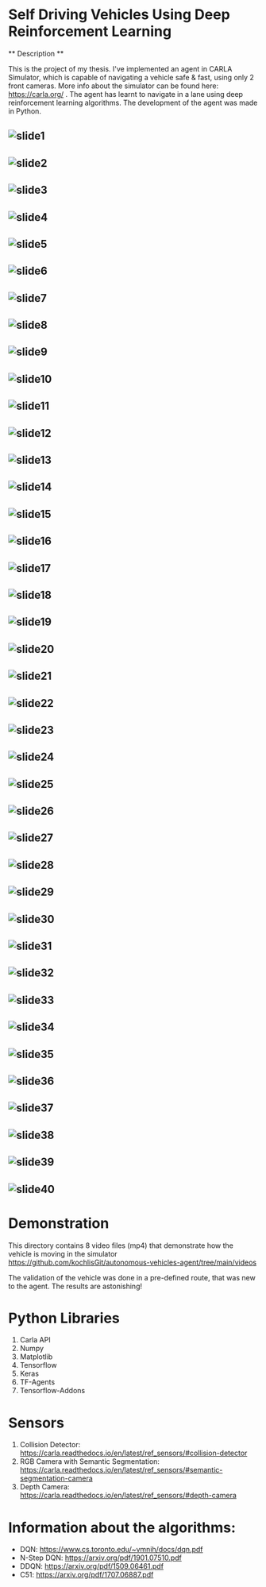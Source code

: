 # Self Driving Vehicles Using Deep Reinforcement Learning

** Description **

This is the project of my thesis. I've implemented an agent in CARLA Simulator, which is capable of navigating a vehicle safe & fast, using only 2 front cameras. More info about the simulator can be found here: https://carla.org/ . The agent has learnt to navigate in a lane using deep reinforcement learning algorithms. The development of the agent was made in Python.

![slide1](https://github.com/kochlisGit/autonomous-vehicles-agent/blob/main/images/%CE%94%CE%B9%CE%B1%CF%86%CE%AC%CE%BD%CE%B5%CE%B9%CE%B11.PNG)
---
![slide2](https://github.com/kochlisGit/autonomous-vehicles-agent/blob/main/images/%CE%94%CE%B9%CE%B1%CF%86%CE%AC%CE%BD%CE%B5%CE%B9%CE%B12.PNG)
---
![slide3](https://github.com/kochlisGit/autonomous-vehicles-agent/blob/main/images/%CE%94%CE%B9%CE%B1%CF%86%CE%AC%CE%BD%CE%B5%CE%B9%CE%B13.PNG)
---
![slide4](https://github.com/kochlisGit/autonomous-vehicles-agent/blob/main/images/%CE%94%CE%B9%CE%B1%CF%86%CE%AC%CE%BD%CE%B5%CE%B9%CE%B14.PNG)
---
![slide5](https://github.com/kochlisGit/autonomous-vehicles-agent/blob/main/images/%CE%94%CE%B9%CE%B1%CF%86%CE%AC%CE%BD%CE%B5%CE%B9%CE%B15.PNG)
---
![slide6](https://github.com/kochlisGit/autonomous-vehicles-agent/blob/main/images/%CE%94%CE%B9%CE%B1%CF%86%CE%AC%CE%BD%CE%B5%CE%B9%CE%B16.PNG)
---
![slide7](https://github.com/kochlisGit/autonomous-vehicles-agent/blob/main/images/%CE%94%CE%B9%CE%B1%CF%86%CE%AC%CE%BD%CE%B5%CE%B9%CE%B17.PNG)
---
![slide8](https://github.com/kochlisGit/autonomous-vehicles-agent/blob/main/images/%CE%94%CE%B9%CE%B1%CF%86%CE%AC%CE%BD%CE%B5%CE%B9%CE%B18.PNG)
---
![slide9](https://github.com/kochlisGit/autonomous-vehicles-agent/blob/main/images/%CE%94%CE%B9%CE%B1%CF%86%CE%AC%CE%BD%CE%B5%CE%B9%CE%B19.PNG)
---
![slide10](https://github.com/kochlisGit/autonomous-vehicles-agent/blob/main/images/%CE%94%CE%B9%CE%B1%CF%86%CE%AC%CE%BD%CE%B5%CE%B9%CE%B110.PNG)
---
![slide11](https://github.com/kochlisGit/autonomous-vehicles-agent/blob/main/images/%CE%94%CE%B9%CE%B1%CF%86%CE%AC%CE%BD%CE%B5%CE%B9%CE%B111.PNG)
---
![slide12](https://github.com/kochlisGit/autonomous-vehicles-agent/blob/main/images/%CE%94%CE%B9%CE%B1%CF%86%CE%AC%CE%BD%CE%B5%CE%B9%CE%B112.PNG)
---
![slide13](https://github.com/kochlisGit/autonomous-vehicles-agent/blob/main/images/%CE%94%CE%B9%CE%B1%CF%86%CE%AC%CE%BD%CE%B5%CE%B9%CE%B113.PNG)
---
![slide14](https://github.com/kochlisGit/autonomous-vehicles-agent/blob/main/images/%CE%94%CE%B9%CE%B1%CF%86%CE%AC%CE%BD%CE%B5%CE%B9%CE%B114.PNG)
---
![slide15](https://github.com/kochlisGit/autonomous-vehicles-agent/blob/main/images/%CE%94%CE%B9%CE%B1%CF%86%CE%AC%CE%BD%CE%B5%CE%B9%CE%B115.PNG)
---
![slide16](https://github.com/kochlisGit/autonomous-vehicles-agent/blob/main/images/%CE%94%CE%B9%CE%B1%CF%86%CE%AC%CE%BD%CE%B5%CE%B9%CE%B116.PNG)
---
![slide17](https://github.com/kochlisGit/autonomous-vehicles-agent/blob/main/images/%CE%94%CE%B9%CE%B1%CF%86%CE%AC%CE%BD%CE%B5%CE%B9%CE%B117.PNG)
---
![slide18](https://github.com/kochlisGit/autonomous-vehicles-agent/blob/main/images/%CE%94%CE%B9%CE%B1%CF%86%CE%AC%CE%BD%CE%B5%CE%B9%CE%B118.PNG)
---
![slide19](https://github.com/kochlisGit/autonomous-vehicles-agent/blob/main/images/%CE%94%CE%B9%CE%B1%CF%86%CE%AC%CE%BD%CE%B5%CE%B9%CE%B119.PNG)
---
![slide20](https://github.com/kochlisGit/autonomous-vehicles-agent/blob/main/images/%CE%94%CE%B9%CE%B1%CF%86%CE%AC%CE%BD%CE%B5%CE%B9%CE%B120.PNG)
---
![slide21](https://github.com/kochlisGit/autonomous-vehicles-agent/blob/main/images/%CE%94%CE%B9%CE%B1%CF%86%CE%AC%CE%BD%CE%B5%CE%B9%CE%B121.PNG)
---
![slide22](https://github.com/kochlisGit/autonomous-vehicles-agent/blob/main/images/%CE%94%CE%B9%CE%B1%CF%86%CE%AC%CE%BD%CE%B5%CE%B9%CE%B122.PNG)
---
![slide23](https://github.com/kochlisGit/autonomous-vehicles-agent/blob/main/images/%CE%94%CE%B9%CE%B1%CF%86%CE%AC%CE%BD%CE%B5%CE%B9%CE%B123.PNG)
---
![slide24](https://github.com/kochlisGit/autonomous-vehicles-agent/blob/main/images/%CE%94%CE%B9%CE%B1%CF%86%CE%AC%CE%BD%CE%B5%CE%B9%CE%B124.PNG)
---
![slide25](https://github.com/kochlisGit/autonomous-vehicles-agent/blob/main/images/%CE%94%CE%B9%CE%B1%CF%86%CE%AC%CE%BD%CE%B5%CE%B9%CE%B125.PNG)
---
![slide26](https://github.com/kochlisGit/autonomous-vehicles-agent/blob/main/images/%CE%94%CE%B9%CE%B1%CF%86%CE%AC%CE%BD%CE%B5%CE%B9%CE%B126.PNG)
---
![slide27](https://github.com/kochlisGit/autonomous-vehicles-agent/blob/main/images/%CE%94%CE%B9%CE%B1%CF%86%CE%AC%CE%BD%CE%B5%CE%B9%CE%B127.PNG)
---
![slide28](https://github.com/kochlisGit/autonomous-vehicles-agent/blob/main/images/%CE%94%CE%B9%CE%B1%CF%86%CE%AC%CE%BD%CE%B5%CE%B9%CE%B128.PNG)
---
![slide29](https://github.com/kochlisGit/autonomous-vehicles-agent/blob/main/images/%CE%94%CE%B9%CE%B1%CF%86%CE%AC%CE%BD%CE%B5%CE%B9%CE%B129.PNG)
---
![slide30](https://github.com/kochlisGit/autonomous-vehicles-agent/blob/main/images/%CE%94%CE%B9%CE%B1%CF%86%CE%AC%CE%BD%CE%B5%CE%B9%CE%B130.PNG)
---
![slide31](https://github.com/kochlisGit/autonomous-vehicles-agent/blob/main/images/%CE%94%CE%B9%CE%B1%CF%86%CE%AC%CE%BD%CE%B5%CE%B9%CE%B131.PNG)
---
![slide32](https://github.com/kochlisGit/autonomous-vehicles-agent/blob/main/images/%CE%94%CE%B9%CE%B1%CF%86%CE%AC%CE%BD%CE%B5%CE%B9%CE%B132.PNG)
---
![slide33](https://github.com/kochlisGit/autonomous-vehicles-agent/blob/main/images/%CE%94%CE%B9%CE%B1%CF%86%CE%AC%CE%BD%CE%B5%CE%B9%CE%B133.PNG)
---
![slide34](https://github.com/kochlisGit/autonomous-vehicles-agent/blob/main/images/%CE%94%CE%B9%CE%B1%CF%86%CE%AC%CE%BD%CE%B5%CE%B9%CE%B134.PNG)
---
![slide35](https://github.com/kochlisGit/autonomous-vehicles-agent/blob/main/images/%CE%94%CE%B9%CE%B1%CF%86%CE%AC%CE%BD%CE%B5%CE%B9%CE%B135.PNG)
---
![slide36](https://github.com/kochlisGit/autonomous-vehicles-agent/blob/main/images/%CE%94%CE%B9%CE%B1%CF%86%CE%AC%CE%BD%CE%B5%CE%B9%CE%B136.PNG)
---
![slide37](https://github.com/kochlisGit/autonomous-vehicles-agent/blob/main/images/%CE%94%CE%B9%CE%B1%CF%86%CE%AC%CE%BD%CE%B5%CE%B9%CE%B137.PNG)
---
![slide38](https://github.com/kochlisGit/autonomous-vehicles-agent/blob/main/images/%CE%94%CE%B9%CE%B1%CF%86%CE%AC%CE%BD%CE%B5%CE%B9%CE%B138.PNG)
---
![slide39](https://github.com/kochlisGit/autonomous-vehicles-agent/blob/main/images/%CE%94%CE%B9%CE%B1%CF%86%CE%AC%CE%BD%CE%B5%CE%B9%CE%B139.PNG)
---
![slide40](https://github.com/kochlisGit/autonomous-vehicles-agent/blob/main/images/%CE%94%CE%B9%CE%B1%CF%86%CE%AC%CE%BD%CE%B5%CE%B9%CE%B140.PNG)
---

# Demonstration #

This directory contains 8 video files (mp4) that demonstrate how the vehicle is moving in the simulator
https://github.com/kochlisGit/autonomous-vehicles-agent/tree/main/videos

The validation of the vehicle was done in a pre-defined route, that was new to the agent. The results are astonishing!

# Python Libraries #

1. Carla API
2. Numpy
3. Matplotlib
4. Tensorflow
5. Keras
6. TF-Agents
7. Tensorflow-Addons

# Sensors

1. Collision Detector: https://carla.readthedocs.io/en/latest/ref_sensors/#collision-detector
2. RGB Camera with Semantic Segmentation: https://carla.readthedocs.io/en/latest/ref_sensors/#semantic-segmentation-camera
3. Depth Camera: https://carla.readthedocs.io/en/latest/ref_sensors/#depth-camera

# Information about the algorithms:

* DQN: https://www.cs.toronto.edu/~vmnih/docs/dqn.pdf
* N-Step DQN: https://arxiv.org/pdf/1901.07510.pdf
* DDQN: https://arxiv.org/pdf/1509.06461.pdf
* C51: https://arxiv.org/pdf/1707.06887.pdf
